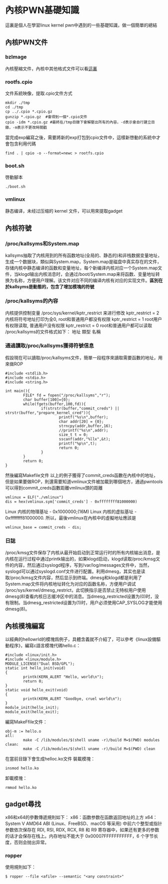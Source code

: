 # 內核PWN基礎知識
這裏是個人在學習linux kernel pwn中遇到的一些基礎知識，做一個簡單的總結
## 內核PWN文件
### bzImage
內核壓縮文件，內核中其他格式文件可以看[這裏](https://unix.stackexchange.com/questions/5518/what-is-the-difference-between-the-following-kernel-makefile-terms-vmlinux-vml) 
### rootfs.cpio
文件系統映像，提取.cpio文件方式
```
mkdir ./tmp
cd ./tmp
cp ../.cpio *.cpio.gz 
gunzip *.cpio.gz  #會得到一個*.cpio文件
cpio -idm *.cpio.gz #最終在/tmp目錄下會解壓出所有的內容，-d表示會自行建立目錄，-m表示不更改時間戳
```
當完成exp編寫之後，需要將新的exp打包到cpio文件中，這樣新啓動的系統中才會包含利用代碼
```
find . | cpio -o --format=newc > rootfs.cpio
```
### boot.sh
啓動腳本
```
./boot.sh
```
### vmlinux
静态编译，未经过压缩的 kernel 文件，可以用來提取gadget
## 內核符號
### /proc/kallsyms和System.map
kallsyms抽取了内核用到的所有函数地址(全局的、静态的)和非栈数据变量地址，生成一个数据块，類似與System.map，System.map是磁盘中真实存在的文件，存储内核中静态编译的函数和变量地址，每个新编译内核对应一个System.map文件，当klogd输出内核消息时，会通过/boot/System.map来将函数、变量地址转换为名称，方便用户理解。该文件对应不同的编译内核有对应的实现文件。**區別在於kallsyms是動態的，包含了增加模塊的符號**
### /proc/kallsyms的內容
内核提供控制变量 /proc/sys/kernel/kptr_restrict 来进行修改
kptr_restrict = 2	内核将符号地址打印为全0, root和普通用户都没有权限
kptr_restrict = 1	root用户有权限读取, 普通用户没有权限
kptr_restrict = 0	root和普通用户都可以读取
/proc/kallsyms的文件格式如下：
地址		類型		名稱
### 通過讀取/proc/kallsyms獲得符號信息
假設現在可以讀取/proc/kallsyms文件，簡單一段程序來讀取需要函數的地址，用來做ROP
```
#include <stdlib.h>
#include <stdio.h>
#include <string.h>

int main(){
        FILE* fd = fopen("/proc/kallsyms","r");
        char buffer[100]={0};
        while(fgets(buffer,100,fd)){
                if(strstr(buffer,"commit_creds") || strstr(buffer,"prepare_kernel_cred")){
                        printf("%s\n",buffer);
                        char addr[20] = {0};
                        strncpy(addr,buffer,16);
                        //printf("%s\n",addr);
                        size_t t = 0;
                        sscanf(addr,"%llx",&t);
                        printf("%p\n",t);
                        return 0;
                }
        }
        return 0;
}
```
然後編寫Makefile文件
以上的例子獲得了commit_creds函數在內核中的地址，
但是如果要做ROP，則還需要知道vmlinux文件被加載到哪個地方，通過pwntools可以得到commit_creds函數距離vmlinux頭的距離
```
vmlinux = ELF("./vmlinux")
dis = hex(vmlinux.sym['commit_creds'] - 0xffffffff81000000)
```
Linux 内核的物理基址 - 0x1000000;(16M)
Linux 内核的虚拟基址 - 0xffffffff81000000.
所以，最後vmlinux在內核中的虛擬地址應該是
```
vmlinux_base = commit_creds - dis;
```
### 日誌
/proc/kmsg文件保存了内核从最开始启动到正常运行时的所有内核输出消息，是内核在运行过程中通过printk输出的，如果klogd启动，klogd读取/proc/kmsg文件的内容，然后通过syslogd程序，写到/var/log/messages文件中，当然，syslogd可以通过syslogd.conf文件进行配置。利用dmesg，其实也是读取/proc/kmsg文件内容，然后显示到终端。dmesg和klogd都是利用了System.map文件将内核地址转化为对应的函数名称，方便用户调试
/proc/sys/kernel/dmesg_restrict，此切换指示是否禁止无特权用户使用dmesg(8)查看内核日志缓冲区中的消息。当dmesg_restricted设置为(0)时，没有限制。当dmesg_restricted设置为(1)时，用户必须使用CAP_SYSLOG才能使用dmesg(8)。
## 內核模塊編寫
以經典的hellowrld的模塊爲例子，具體含義就不介紹了，可以參考《linux設備驅動程序》，編寫c語言模塊代碼hello.c：
```
#include <linux/init.h>
#include <linux/module.h>
MODULE_LICENSE("Dual BSD/GPL");
static int hello_init(void)
{
        printk(KERN_ALERT "Hello, world\n");
        return 0;
}
static void hello_exit(void)
{
        printk(KERN_ALERT "Goodbye, cruel world\n");
}
module_init(hello_init);
module_exit(hello_exit);
```
編寫MakeFfile文件：
```
obj-m := hello.o
all:
        make -C /lib/modules/$(shell uname -r)/build M=$(PWD) modules
clean:
        make -C /lib/modules/$(shell uname -r)/build M=$(PWD) clean
```
在當前目錄下會生成helloc.ko文件
裝載模塊：
```
insmod hello.ko
```
卸載模塊：
```
rmmod hello.ko
```
## gadget尋找
x86和x64的參數傳遞規則如下：
x86：函数参数在函数返回地址的上方
x64：System V AMD64 ABI (Linux、FreeBSD、macOS 等采用) 中前六个整型或指针参数依次保存在 RDI, RSI, RDX, RCX, R8 和 R9 寄存器中，如果还有更多的参数的话才会保存在栈上。内存地址不能大于 0x00007FFFFFFFFFFF，6 个字节长度，否则会抛出异常。
### ropper
使用規則如下：
```
$ ropper --file <afile> --semantic "<any constraint>"
```
